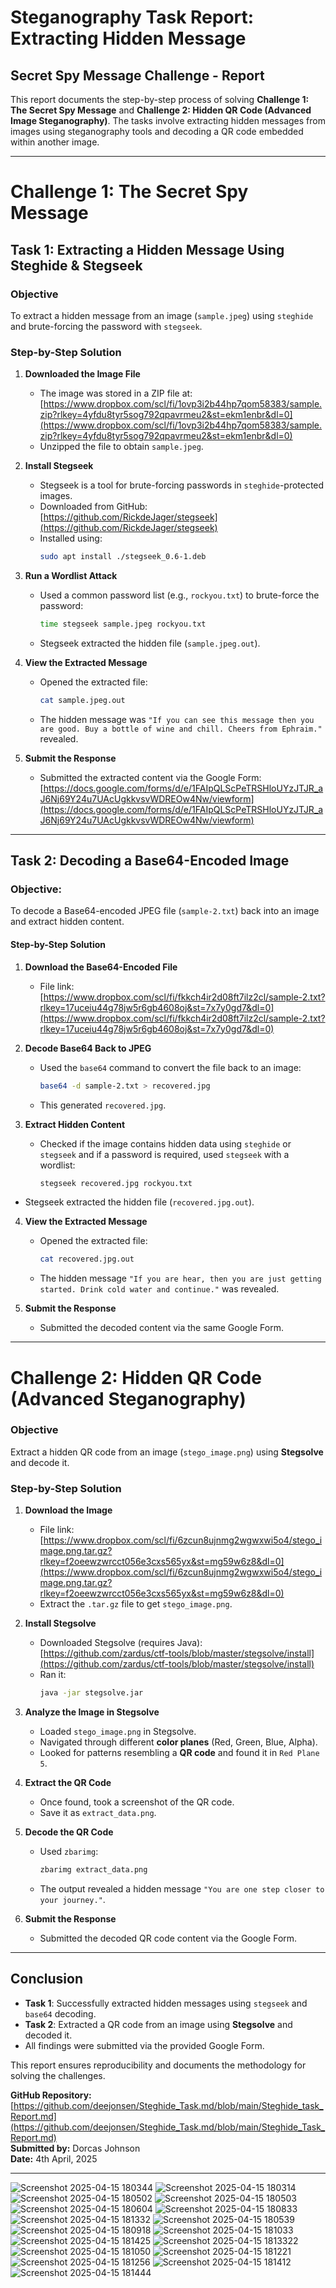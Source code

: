 # Steganography Task Report: Extracting Hidden Message

## **Secret Spy Message Challenge - Report**

This report documents the step-by-step process of solving **Challenge 1: The Secret Spy Message** and **Challenge 2: Hidden QR Code (Advanced Image Steganography)**. The tasks involve extracting hidden messages from images using steganography tools and decoding a QR code embedded within another image.

---

# **Challenge 1: The Secret Spy Message**
## **Task 1: Extracting a Hidden Message Using Steghide & Stegseek**

### **Objective**  
To extract a hidden message from an image (`sample.jpeg`) using `steghide` and brute-forcing the password with `stegseek`.

### **Step-by-Step Solution**

1. **Downloaded the Image File**  
   - The image was stored in a ZIP file at:  
     [https://www.dropbox.com/scl/fi/1ovp3i2b44hp7qom58383/sample.zip?rlkey=4yfdu8tyr5sog792qpavrmeu2&st=ekm1enbr&dl=0](https://www.dropbox.com/scl/fi/1ovp3i2b44hp7qom58383/sample.zip?rlkey=4yfdu8tyr5sog792qpavrmeu2&st=ekm1enbr&dl=0)  
   - Unzipped the file to obtain `sample.jpeg`.

2. **Install Stegseek**  
   - Stegseek is a tool for brute-forcing passwords in `steghide`-protected images.  
   - Downloaded from GitHub:  
     [https://github.com/RickdeJager/stegseek](https://github.com/RickdeJager/stegseek)  
   - Installed using:
     ```bash
     sudo apt install ./stegseek_0.6-1.deb  
     ```

3. **Run a Wordlist Attack**  
   - Used a common password list (e.g., `rockyou.txt`) to brute-force the password:
     ```bash
     time stegseek sample.jpeg rockyou.txt
     ```
   - Stegseek extracted the hidden file (`sample.jpeg.out`).

4. **View the Extracted Message**  
   - Opened the extracted file:
     ```bash
     cat sample.jpeg.out
     ```
   - The hidden message was `"If you can see this message then you are good. Buy a bottle of wine and chill. Cheers from Ephraim."` revealed.

5. **Submit the Response**  
   - Submitted the extracted content via the Google Form:  
     [https://docs.google.com/forms/d/e/1FAIpQLScPeTRSHloUYzJTJR_aJ6Nj69Y24u7UAcUgkkvsvWDREOw4Nw/viewform](https://docs.google.com/forms/d/e/1FAIpQLScPeTRSHloUYzJTJR_aJ6Nj69Y24u7UAcUgkkvsvWDREOw4Nw/viewform)


---

## **Task 2: Decoding a Base64-Encoded Image**

### **Objective:**  
To decode a Base64-encoded JPEG file (`sample-2.txt`) back into an image and extract hidden content.

#### **Step-by-Step Solution**

1. **Download the Base64-Encoded File**  
   - File link:  
     [https://www.dropbox.com/scl/fi/fkkch4ir2d08ft7ilz2cl/sample-2.txt?rlkey=17uceiu44g78jw5r6gb4608oj&st=7x7y0gd7&dl=0](https://www.dropbox.com/scl/fi/fkkch4ir2d08ft7ilz2cl/sample-2.txt?rlkey=17uceiu44g78jw5r6gb4608oj&st=7x7y0gd7&dl=0)  

2. **Decode Base64 Back to JPEG**  
   - Used the `base64` command to convert the file back to an image:
     ```bash
     base64 -d sample-2.txt > recovered.jpg
     ```
   - This generated `recovered.jpg`.

3. **Extract Hidden Content**  
   - Checked if the image contains hidden data using `steghide` or `stegseek` and if a password is required, used `stegseek` with a wordlist:
     ```bash
     stegseek recovered.jpg rockyou.txt
     ```

 - Stegseek extracted the hidden file (`recovered.jpg.out`).

4. **View the Extracted Message**  
   - Opened the extracted file:
     ```bash
     cat recovered.jpg.out
     ```
   - The hidden message `"If you are hear, then you are just getting started. Drink cold water and continue."` was revealed.
  

5. **Submit the Response**  
   - Submitted the decoded content via the same Google Form.

---


# **Challenge 2: Hidden QR Code (Advanced Steganography)**

### **Objective**  
Extract a hidden QR code from an image (`stego_image.png`) using **Stegsolve** and decode it.

### **Step-by-Step Solution**

1. **Download the Image**  
   - File link:  
     [https://www.dropbox.com/scl/fi/6zcun8ujnmg2wgwxwi5o4/stego_image.png.tar.gz?rlkey=f2oeewzwrcct056e3cxs565yx&st=mg59w6z8&dl=0](https://www.dropbox.com/scl/fi/6zcun8ujnmg2wgwxwi5o4/stego_image.png.tar.gz?rlkey=f2oeewzwrcct056e3cxs565yx&st=mg59w6z8&dl=0)  
   - Extract the `.tar.gz` file to get `stego_image.png`.

2. **Install Stegsolve**  
   - Downloaded Stegsolve (requires Java):  
     [https://github.com/zardus/ctf-tools/blob/master/stegsolve/install](https://github.com/zardus/ctf-tools/blob/master/stegsolve/install)  
   - Ran it:
     ```bash
     java -jar stegsolve.jar
     ```

3. **Analyze the Image in Stegsolve**  
   - Loaded `stego_image.png` in Stegsolve.  
   - Navigated through different **color planes** (Red, Green, Blue, Alpha).  
   - Looked for patterns resembling a **QR code** and found it in `Red Plane 5`.  

4. **Extract the QR Code**  
   - Once found, took a screenshot of the QR code.  
   - Save it as `extract_data.png`.  

5. **Decode the QR Code**  
   - Used `zbarimg`:
     ```bash
     zbarimg extract_data.png
     ```
   - The output revealed a hidden message `"You are one step closer to your journey."`.

6. **Submit the Response**  
   - Submitted the decoded QR code content via the Google Form.

---

## **Conclusion**
- **Task 1**: Successfully extracted hidden messages using `stegseek` and `base64` decoding.  
- **Task 2**: Extracted a QR code from an image using **Stegsolve** and decoded it.  
- All findings were submitted via the provided Google Form.  

This report ensures reproducibility and documents the methodology for solving the challenges.  

**GitHub Repository:** [https://github.com/deejonsen/Steghide_Task.md/blob/main/Steghide_task_Report.md](https://github.com/deejonsen/Steghide_Task.md/blob/main/Steghide_Task_Report.md)     
**Submitted by:** Dorcas Johnson    
**Date:** 4th April, 2025  

--- 


![Screenshot 2025-04-15 180344](https://github.com/user-attachments/assets/95b067ce-0216-49ab-b915-516d1f96ad6f)
![Screenshot 2025-04-15 180314](https://github.com/user-attachments/assets/23dbf0fa-228d-4db5-8a58-d02322548b29)
![Screenshot 2025-04-15 180502](https://github.com/user-attachments/assets/cbd4d3ce-0479-40e1-84bc-67343e030cb7)
![Screenshot 2025-04-15 180503](https://github.com/user-attachments/assets/d7c26300-5257-4f95-a165-4014a4f3cdd1)
![Screenshot 2025-04-15 180604](https://github.com/user-attachments/assets/30748acd-375c-4a1f-9f3b-feb126408e81)
![Screenshot 2025-04-15 180833](https://github.com/user-attachments/assets/6ccf2ee9-1f16-4d1d-b29b-baec96a3a57f)
![Screenshot 2025-04-15 181332](https://github.com/user-attachments/assets/02a85460-981e-4fe9-b1ed-a88f3682b5ba)
![Screenshot 2025-04-15 180539](https://github.com/user-attachments/assets/d475b361-2909-4f35-b656-9096d77dac77)
![Screenshot 2025-04-15 180918](https://github.com/user-attachments/assets/03f63d7b-4adc-4d0d-8f3e-450e386d0df8)
![Screenshot 2025-04-15 181033](https://github.com/user-attachments/assets/9a792f29-f4e1-443c-8c6e-872acb8b5fe0)
![Screenshot 2025-04-15 181425](https://github.com/user-attachments/assets/3b54fe5a-cd8f-4ea4-82b3-0a47a765a645)
![Screenshot 2025-04-15 1813322](https://github.com/user-attachments/assets/8a957d42-ac0b-4cb8-8787-56b8e46f3166)
![Screenshot 2025-04-15 181050](https://github.com/user-attachments/assets/9da4162a-1a7b-4abf-9604-8694409ee7c4)
![Screenshot 2025-04-15 181221](https://github.com/user-attachments/assets/20e3012f-fece-4c3a-ada6-d7257316b154)
![Screenshot 2025-04-15 181256](https://github.com/user-attachments/assets/1f7a607d-e50a-4417-b483-438f4f7da107)
![Screenshot 2025-04-15 181412](https://github.com/user-attachments/assets/f031c5ee-b7d4-4b11-931b-90e7122b07b7)
![Screenshot 2025-04-15 181444](https://github.com/user-attachments/assets/23cb63ac-35cb-46fd-b927-71cc8eeb55de)

